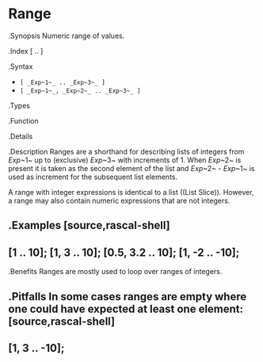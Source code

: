 # Range

.Synopsis
Numeric range of values.

.Index
[ .. ]

.Syntax

*  `[ _Exp~1~_ .. _Exp~3~_ ]`
*  `[ _Exp~1~_, _Exp~2~_ .. _Exp~3~_ ]`

.Types

.Function

.Details

.Description
Ranges are a shorthand for describing lists of integers from 
_Exp_~1~ up to (exclusive) _Exp_~3~ with increments of 1.
When _Exp_~2~ is present it is taken as the second element of the list
and _Exp_~2~ - _Exp_~1~ is used as increment for the subsequent list elements.

A range with integer expressions is identical to a list ((List Slice)).
However, a range may also contain numeric expressions that are not integers.

.Examples
[source,rascal-shell]
----
[1 .. 10];
[1, 3 .. 10];
[0.5, 3.2 .. 10];
[1, -2 .. -10];
----

.Benefits
Ranges are mostly used to loop over ranges of integers.

.Pitfalls
In some cases ranges are empty where one could have expected at least one element:
[source,rascal-shell]
----
[1, 3 .. -10];
----

